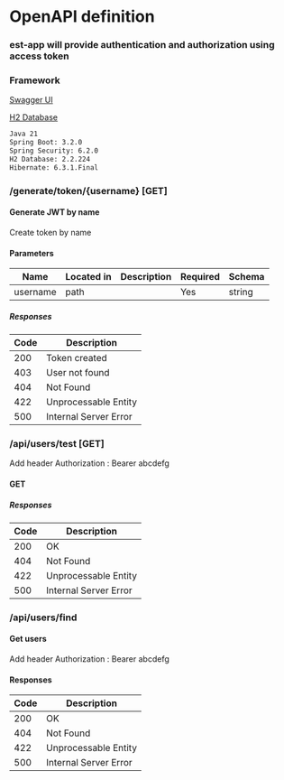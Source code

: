 # OpenAPI definition

### est-app will provide authentication and authorization using access token
### Framework 


 [Swagger UI](http://localhost:8080/app/swagger-ui/index.html)
 
 [H2 Database](http://localhost:8080/app/h2)   
 
```bash    
Java 21
Spring Boot: 3.2.0
Spring Security: 6.2.0  
H2 Database: 2.2.224
Hibernate: 6.3.1.Final
```



### /generate/token/{username} [GET]
#### Generate JWT by name 

Create token by name

#### Parameters

|   Name   |  Located in | Description | Required | Schema |
|  ----    | ----------  | ----------- | -------- |  ----  |
| username |    path     |             |    Yes   | string |

##### Responses

| Code | Description |
| ---- | ----------- |
| 200 | Token created |
| 403 | User not found |
| 404 | Not Found |
| 422 | Unprocessable Entity |
| 500 | Internal Server Error |

### /api/users/test [GET]
Add header Authorization : Bearer abcdefg 
#### GET
##### Responses

| Code |      Description      |
| ---- |      -----------      |
| 200  |          OK           |
| 404  |       Not Found       |
| 422  |  Unprocessable Entity |
| 500  |  Internal Server Error|

### /api/users/find

#### Get users
Add header Authorization : Bearer abcdefg 
#### Responses

| Code | Description |
| ---- | ----------- |
| 200 | OK |
| 404 | Not Found |
| 422 | Unprocessable Entity |
| 500 | Internal Server Error |
